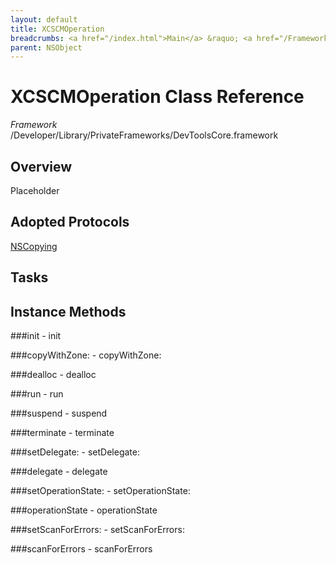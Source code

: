 ```yaml
---
layout: default
title: XCSCMOperation
breadcrumbs: <a href="/index.html">Main</a> &raquo; <a href="/Frameworks.html">Framework</a> &raquo; <a href="/Frameworks/DevToolsCore.html">DevToolsCore</a> &raquo; XCSCMOperation
parent: NSObject 
---
```

# XCSCMOperation Class Reference

*Framework* /Developer/Library/PrivateFrameworks/DevToolsCore.framework

## Overview

Placeholder

## Adopted Protocols

[NSCopying]()

## Tasks

## Instance Methods

<a name="-init"></a>
###init
    - init

<a name="-copyWithZone:"></a>
###copyWithZone:
    - copyWithZone:

<a name="-dealloc"></a>
###dealloc
    - dealloc

<a name="-run"></a>
###run
    - run

<a name="-suspend"></a>
###suspend
    - suspend

<a name="-terminate"></a>
###terminate
    - terminate

<a name="-setDelegate:"></a>
###setDelegate:
    - setDelegate:

<a name="-delegate"></a>
###delegate
    - delegate

<a name="-setOperationState:"></a>
###setOperationState:
    - setOperationState:

<a name="-operationState"></a>
###operationState
    - operationState

<a name="-setScanForErrors:"></a>
###setScanForErrors:
    - setScanForErrors:

<a name="-scanForErrors"></a>
###scanForErrors
    - scanForErrors

